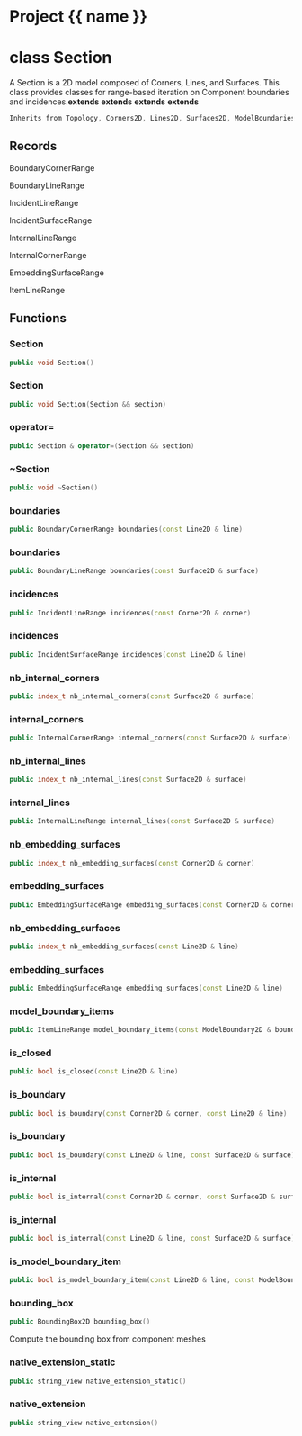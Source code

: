 <script setup>
import {useRoute} from 'vitepress'
const {path} = useRoute()
const tokens = path.split('/')
const words = tokens[2].split('-');
for (let i = 0; i < words.length; i++) {
    words[i] = words[i].charAt(0).toUpperCase() + words[i].slice(1);
    words[i] = words[i].replace('geode', 'Geode')
}
const name = words.join('-');
</script>
# Project {{ name }}

# class Section


 A Section is a 2D model composed of Corners, Lines, and Surfaces. This class provides classes for range-based iteration on Component boundaries and incidences.**extends** **extends** **extends** **extends** 



```cpp
Inherits from Topology, Corners2D, Lines2D, Surfaces2D, ModelBoundaries2D, Identifier
```



## Records

BoundaryCornerRange

BoundaryLineRange

IncidentLineRange

IncidentSurfaceRange

InternalLineRange

InternalCornerRange

EmbeddingSurfaceRange

ItemLineRange



## Functions

### Section

```cpp
public void Section()
```


### Section

```cpp
public void Section(Section && section)
```


### operator=

```cpp
public Section & operator=(Section && section)
```


### ~Section

```cpp
public void ~Section()
```


### boundaries

```cpp
public BoundaryCornerRange boundaries(const Line2D & line)
```


### boundaries

```cpp
public BoundaryLineRange boundaries(const Surface2D & surface)
```


### incidences

```cpp
public IncidentLineRange incidences(const Corner2D & corner)
```


### incidences

```cpp
public IncidentSurfaceRange incidences(const Line2D & line)
```


### nb_internal_corners

```cpp
public index_t nb_internal_corners(const Surface2D & surface)
```


### internal_corners

```cpp
public InternalCornerRange internal_corners(const Surface2D & surface)
```


### nb_internal_lines

```cpp
public index_t nb_internal_lines(const Surface2D & surface)
```


### internal_lines

```cpp
public InternalLineRange internal_lines(const Surface2D & surface)
```


### nb_embedding_surfaces

```cpp
public index_t nb_embedding_surfaces(const Corner2D & corner)
```


### embedding_surfaces

```cpp
public EmbeddingSurfaceRange embedding_surfaces(const Corner2D & corner)
```


### nb_embedding_surfaces

```cpp
public index_t nb_embedding_surfaces(const Line2D & line)
```


### embedding_surfaces

```cpp
public EmbeddingSurfaceRange embedding_surfaces(const Line2D & line)
```


### model_boundary_items

```cpp
public ItemLineRange model_boundary_items(const ModelBoundary2D & boundary)
```


### is_closed

```cpp
public bool is_closed(const Line2D & line)
```


### is_boundary

```cpp
public bool is_boundary(const Corner2D & corner, const Line2D & line)
```


### is_boundary

```cpp
public bool is_boundary(const Line2D & line, const Surface2D & surface)
```


### is_internal

```cpp
public bool is_internal(const Corner2D & corner, const Surface2D & surface)
```


### is_internal

```cpp
public bool is_internal(const Line2D & line, const Surface2D & surface)
```


### is_model_boundary_item

```cpp
public bool is_model_boundary_item(const Line2D & line, const ModelBoundary2D & boundary)
```


### bounding_box

```cpp
public BoundingBox2D bounding_box()
```


 Compute the bounding box from component meshes

### native_extension_static

```cpp
public string_view native_extension_static()
```


### native_extension

```cpp
public string_view native_extension()
```




